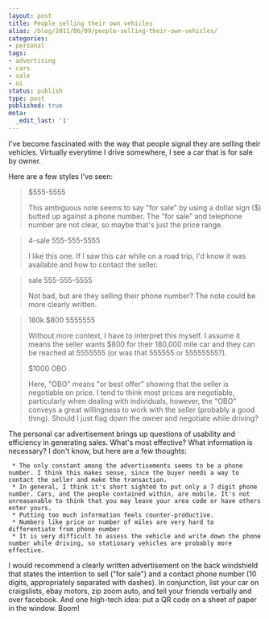 ```yaml
---
layout: post
title: People selling their own vehicles
alias: /blog/2011/06/09/people-selling-their-own-vehicles/
categories:
- personal
tags:
- advertising
- cars
- sale
- ui
status: publish
type: post
published: true
meta:
  _edit_last: '1'
---
```

I've become fascinated with the way that people signal they are selling their vehicles. Virtually everytime I drive somewhere, I see a car that is for sale by owner.

Here are a few styles I've seen:
<blockquote>$555-5555

This ambiguous note seems to say "for sale" by using a dollar sign ($) butted up against a phone number. The "for sale" and telephone number are not clear, so maybe that's just the price range.</blockquote>

<blockquote>4-sale 555-555-5555

I like this one. If I saw this car while on a road trip, I'd know it was available and how to contact the seller.</blockquote>

<blockquote>sale 555-555-5555

Not bad, but are they selling their phone number? The note could be more clearly written.</blockquote>

<blockquote>180k $800 5555555

Without more context, I have to interpret this myself. I assume it means the seller wants $800 for their 180,000 mile car and they can be reached at 5555555 (or was that 555555 or 55555555?).



$1000 OBO

Here, "OBO" means "or best offer" showing that the seller is negotiable on price. I tend to think most prices are negotiable, particularly when dealing with individuals, however, the "OBO" conveys a great willingness to work with the seller (probably a good thing). Should I just flag down the owner and negotiate while driving?</blockquote>
The personal car advertisement brings up questions of usability and efficiency in generating sales. What's most effective? What information is necessary? I don't know, but here are a few thoughts:

	 * The only constant among the advertisements seems to be a phone number. I think this makes sense, since the buyer needs a way to contact the seller and make the transaction.
	 * In general, I think it's short sighted to put only a 7 digit phone number. Cars, and the people contained within, are mobile. It's not unreasonable to think that you may leave your area code or have others enter yours.
	 * Putting too much information feels counter-productive.
	 * Numbers like price or number of miles are very hard to differentiate from phone number
	 * It is very difficult to assess the vehicle and write down the phone number while driving, so stationary vehicles are probably more effective.

I would recommend a clearly written advertisement on the back windshield that states the intention to sell ("for sale") and a contact phone number (10 digits, appropriately separated with dashes). In conjunction, list your car on craigslists, ebay motors, zip zoom auto, and tell your friends verbally and over facebook. And one high-tech idea: put a QR code on a sheet of paper in the window. Boom!
